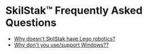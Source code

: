 # SkilStak™ Frequently Asked Questions

* [Why doesn't SkilStak have Lego robotics?](legos.md)
* [Why don't you use/support Windows??](microsoft.md)
